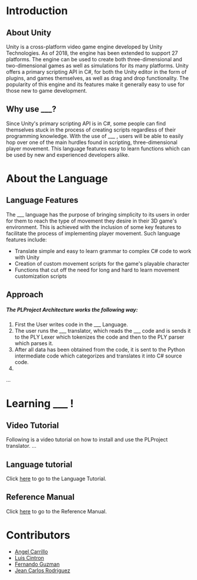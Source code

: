 # Introduction

## About Unity

Unity is a cross-platform video game engine developed by Unity Technologies. As of 2018, the engine has been extended to support 27 platforms. The engine can be used to create both three-dimensional and two-dimensional games as well as simulations for its many platforms. Unity offers a primary scripting API in C#, for both the Unity editor in the form of plugins, and games themselves, as well as drag and drop functionality. The popularity of this engine and its features make it generally easy to use for those new to game development. 

## Why use ___?

Since Unity's primary scripting API is in C#, some people can find themselves stuck in the process of creating scripts regardless of their programming knowledge. With the use of ___ , users will be able to easily hop over one of the main hurdles found in scripting, three-dimensional player movement. This language features easy to learn functions which can be used by new and experienced developers alike. 


# About the Language

## Language Features

The ___ language has the purpose of bringing simplicity to its users in order for them to reach the type of movement they desire in their 3D game's environment. This is achieved with the inclusion of some key features to facilitate the process of implementing player movement. Such language features include: 
 
* Translate simple and easy to learn grammar to complex C# code to work with Unity
* Creation of custom movement scripts for the game's playable character
* Functions that cut off the need for long and hard to learn movement customization scripts

## Approach


##### The PLProject Architecture works the following way:

1. First the User writes code in the ___ Language.
2. The user runs the ___ translator, which reads the ___ code and is sends it to the PLY Lexer which tokenizes the code and then to the PLY parser which parses it.
3. After all data has been obtained from the code, it is sent to the Python intermediate code which categorizes and translates it into C# source code. 
4.
...

# Learning ___ !

## Video Tutorial

Following is a video tutorial on how to install and use the PLProject translator. 
...

## Language tutorial

Click [here](https://github.com/jeanrodriguez27/PLProject/wiki/Language-Tutorial) to go to the Language Tutorial.

## Reference Manual

Click [here](https://github.com/jeanrodriguez27/PLProject/wiki/Reference-Manual) to go to the Reference Manual.


# Contributors

* [Angel Carrillo](https://github.com/AngelGCL)
* [Luis Cintron](https://github.com/Statedbump)
* [Fernando Guzman](https://github.com/FernandoLGuzman)
* [Jean Carlos Rodriguez](https://github.com/jeanrodriguez27)
